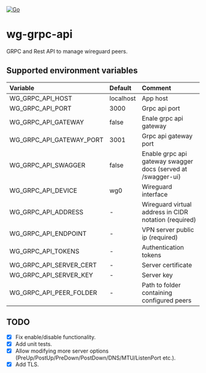 [![Go](https://github.com/AZhur771/wg-grpc-api/actions/workflows/ci.yaml/badge.svg)](https://github.com/AZhur771/wg-grpc-api/actions/workflows/ci.yaml)

# wg-grpc-api

GRPC and Rest API to manage wireguard peers.

## Supported environment variables
| Variable                    | Default       | Comment                                                          |
|:----------------------------|:--------------|:-----------------------------------------------------------------|
| WG_GRPC_API_HOST            | localhost     | App host                                                         |
| WG_GRPC_API_PORT            | 3000          | Grpc api port                                                    |
| WG_GRPC_API_GATEWAY         | false         | Enale grpc api gateway                                           |
| WG_GRPC_API_GATEWAY_PORT    | 3001          | Grpc api gateway port                                            |
| WG_GRPC_API_SWAGGER         | false         | Enable grpc api gateway swagger docs (served at /swagger-ui)     |
| WG_GRPC_API_DEVICE          | wg0           | Wireguard interface                                              |
| WG_GRPC_API_ADDRESS         | -             | Wireguard virtual address in CIDR notation (required)            |
| WG_GRPC_API_ENDPOINT        | -             | VPN server public ip (required)                                  |
| WG_GRPC_API_TOKENS          | -             | Authentication tokens                                            |
| WG_GRPC_API_SERVER_CERT     | -             | Server certificate                                               |
| WG_GRPC_API_SERVER_KEY      | -             | Server key                                                       |
| WG_GRPC_API_PEER_FOLDER     | -             | Path to folder containing configured peers                       |


## TODO
- [x] Fix enable/disable functionality.
- [x] Add unit tests.
- [x] Allow modifying more server options (PreUp/PostUp/PreDown/PostDown/DNS/MTU/ListenPort etc.).
- [x] Add TLS.
